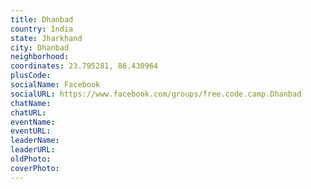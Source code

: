 ```yaml
---
title: Dhanbad
country: India
state: Jharkhand
city: Dhanbad
neighborhood: 
coordinates: 23.795281, 86.430964
plusCode:
socialName: Facebook
socialURL: https://www.facebook.com/groups/free.code.camp.Dhanbad
chatName:
chatURL:
eventName:
eventURL:
leaderName:
leaderURL:
oldPhoto: 
coverPhoto:
---
```

